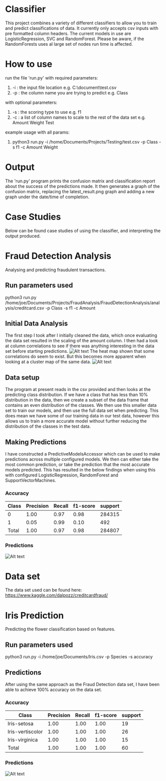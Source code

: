 # Classifier 
This project combines a variety of different classifiers to allow you to train and predict classifications of data. It 
currently only accepts csv inputs with pre formatted column headers. The current models in use are LogisticRegression, 
SVC and RandomForest. Please be aware, if the RandomForests uses al large set of nodes run time is affected. 

# How to use 
run the file 'run.py' with required parameters: 

1. -i : the input file location e.g. C:\document\test.csv
2. -p : the column name you are trying to predict e.g. Class

with optional parameters: 

1. -s : the scoring type to use e.g. f1 
2. -c : a list of column names to scale to the rest of the data set e.g. Amount Weight Test

example usage with all params: 

1. python3 run.py -i /home/Documents/Projects/Testing/test.csv -p Class -s f1 -c Amount Weight

# Output
The 'run.py' program prints the confusion matrix and classification report about the success of the predictions made. It
then generates a graph of the confusion matrix, replacing the latest_result.png graph and adding a new graph under the 
date/time of completion. 

# Case Studies
Below can be found case studies of using the classifier, and interpreting the output produced. 

# Fraud Detection Analysis
Analysing and predicting fraudulent transactions. 

## Run parameters used
python3 run.py /home/joe/Documents/Projects/FraudAnalysis/FraudDetectionAnalysis/analysis/creditcard.csv -p Class -s f1 -c Amount

## Initial Data Analysis 
The first step I took after I initially cleaned the data, which once evaluating the data set resulted in the scaling of the amount column. 
I then had a look at column correlations to see if there was anything interesting in the data set before starting predictions. 
![Alt text](/analysis/results/field_correlations_heat_map.png?raw=true)
The heat map shown that some correlations do seem to exist. 
But this becomes more apparent when looking at a cluster map of the same data. 
![Alt text](/analysis/results/field_correlations_cluster_map.png?raw=true)

## Data setup
The program at present reads in the csv provided and then looks at the predicting class distribution. If we have a class
that has less than 10% distribution in the data, then we create a subset of the data frame that contains an even distribution of 
the classes. We then use this smaller data set to train our models, and then use the full data set when predicting. This 
does mean we have some of our training data in our test data, however this allows us to train a more accurate model 
without further reducing the distribution of the classes in the test data. 

## Making Predictions
I have constructed a PredictiveModelsAccessor which can be used to make predictions across multiple configured models. We then can 
either take the most common prediction, or take the prediction that the most accurate models predicted. This has resulted in 
the below findings when using this with configured LogisticRegression, RandomForest and SupportVectorMachines. 

### Accuracy 
| Class  | Precision | Recall | f1-score | support |
|--------|-----------|--------|----------|---------|
| 0      | 1.00      | 0.97   | 0.98     | 284315  |
| 1      | 0.05      | 0.99   | 0.10     | 492     |
| Total  | 1.00      | 0.97   | 0.98     | 284807  |

### Predictions 
![Alt text](/analysis/results/06:22PM_February_15_2017_results.png?raw=true)

# Data set 
The data set used can be found here: https://www.kaggle.com/dalpozz/creditcardfraud/ 

# Iris Prediction
Predicting the flower classification based on features. 

## Run parameters used 
python3 run.py -i /home/joe/Documents/Iris.csv -p Species -s accuracy

## Predictions 
After using the same approach as the Fraud Detection data set, I have been able to achieve 100% accuracy on the 
data set. 

### Accuracy 
| Class            | Precision | Recall | f1-score | support |
|------------------|-----------|--------|----------|---------|
| Iris-setosa      | 1.00      | 1.00   | 1.00     | 19      |
| Iris-vertiscolor | 1.00      | 1.00   | 1.00     | 26      |
| Iris-virginica   | 1.00      | 1.00   | 1.00     | 15      |
| Total            | 1.00      | 1.00   | 1.00     | 60      |

### Predictions 
![Alt text](/analysis/results/latest_result.png?raw=true)


